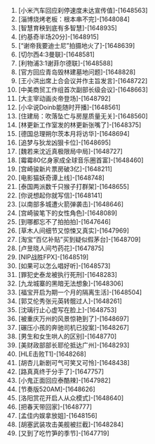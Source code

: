 
1. [小米汽车回应刹停速度未达宣传值]-[1648563]
1. [淄博烧烤老板：根本串不完]-[1648084]
1. [智慧育秧到底有多智慧]-[1648935]
1. [约基奇半场20分]-[1648915]
1. [“谢帝我要迪士尼”拍摄地火了]-[1648639]
1. [切尔西4:3曼联]-[1648581]
1. [利物浦3:1谢菲尔德联]-[1648588]
1. [官方回应青岛毁林建墓地问题]-[1648828]
1. [王小洪出席上合会议并作主旨发言]-[1648722]
1. [中美商贸工作组首次副部长级会议]-[1648663]
1. [大主宰动画炎帝登场]-[1648792]
1. [小伞说Doinb能随时开播]-[1648561]
1. [住建局：吹落坠亡与房屋质量无关]-[1648560]
1. [林更新工作室发的林更新张嘴了]-[1648375]
1. [德国总理朔尔茨本月将访华]-[1648694]
1. [追梦与狄龙凶狠卡位]-[1648695]
1. [魏若来沈近真极限局中局]-[1648727]
1. [霉霉80亿身家成全球音乐圈首富]-[1648460]
1. [宫崎骏新片票房破3亿]-[1648211]
1. [电影猫妖奇谭上线]-[1648748]
1. [泰国两派数千只猴子打群架]-[1648655]
1. [你说想起你就写信]-[1648141]
1. [以南部多城遭火箭弹袭击]-[1648646]
1. [宫崎骏笔下的女性角色]-[1648089]
1. [到哪都忘不了拍拍拍]-[1647646]
1. [草木人间细节又惊悚又真实]-[1647969]
1. [淘宝“百亿补贴”买到疑似假茅台]-[1648709]
1. [卢昱晓人间芍药花]-[1647875]
1. [NIP战胜FPX]-[1648519]
1. [如果可以怎么唱好听]-[1648573]
1. [罪犯史泰龙被执行死刑]-[1648283]
1. [九龙城寨的黑暗无法想象]-[1648306]
1. [福宝开启为期一个月的隔离生活]-[1648504]
1. [郭艾伦秀张元英转髋过人]-[1648261]
1. [沈璃行止心虚写在脸上]-[1648753]
1. [被重庆万州的风景惊艳到了]-[1648697]
1. [碾压小孩的奔驰司机已投案]-[1648267]
1. [男生和女生哄人的区别]-[1648770]
1. [美财政部部长耶伦抵达广州]-[1648293]
1. [HLE击败T1]-[1648268]
1. [胡杏儿新剧可气可笑又可怜]-[1648438]
1. [路真真终于分手了]-[1647757]
1. [小鬼正面回应泰酷辣]-[1647982]
1. [节奏版520AM]-[1648626]
1. [洛阳赏花开启人从众模式]-[1648640]
1. [把春天带回家]-[1648777]
1. [孟佳内娱拿放姐]-[1648156]
1. [胡塞武装攻击美舰被拦截]-[1648284]
1. [又到了吃竹笋的季节]-[1647719]